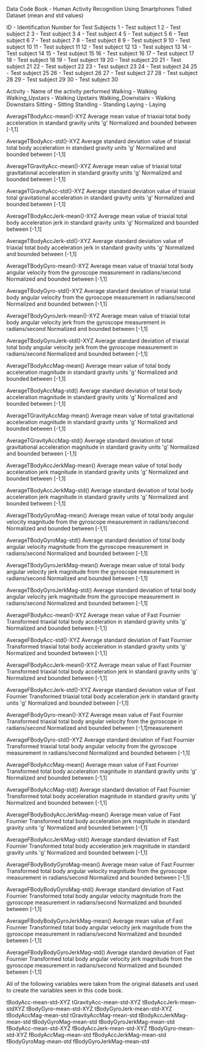 Data Code Book - Human Activity Recognition Using Smartphones Tidied Dataset (mean and std values)

ID - Identification Number for Test Subjects
  1 - Test subject 1
  2 - Test subject 2
  3 - Test subject 3
  4 - Test subject 4
  5 - Test subject 5
  6 - Test subject 6
  7 - Test subject 7
  8 - Test subject 8
  9 - Test subject 9
  10 - Test subject 10
  11 - Test subject 11
  12 - Test subject 12
  13 - Test subject 13
  14 - Test subject 14
  15 - Test subject 15
  16 - Test subject 16
  17 - Test subject 17
  18 - Test subject 18
  19 - Test subject 19
  20 - Test subject 20
  21 - Test subject 21
  22 - Test subject 22
  23 - Test subject 23
  24 - Test subject 24
  25 - Test subject 25
  26 - Test subject 26
  27 - Test subject 27
  28 - Test subject 28
  29 - Test subject 29
  30 - Test subject 30

Activity - Name of the activity performed
  Walking - Walking
  Walking_Upstairs - Walking Upstairs
  Walking_Downstairs - Walking Downstairs
  Sitting - Sitting
  Standing - Standing
  Laying - Laying
  
AverageTBodyAcc-mean()-XYZ
  Average mean value of triaxial total body acceleration in standard gravity units 'g'
    Normalized and bounded between [-1,1]
  
AverageTBodyAcc-std()-XYZ
  Average standard deviation value of triaxial total body acceleration in standard gravity units 'g'
    Normalized and bounded between [-1,1]
  
AverageTGravityAcc-mean()-XYZ
  Average mean value of triaxial total gravitational acceleration in standard gravity units 'g'
    Normalized and bounded between [-1,1]
  
AverageTGravityAcc-std()-XYZ
  Average standard deviation value of triaxial total gravitational acceleration in standard gravity units 'g'
    Normalized and bounded between [-1,1]
  
AverageTBodyAccJerk-mean()-XYZ
  Average mean value of triaxial total body acceleration jerk in standard gravity units 'g'
    Normalized and bounded between [-1,1]
  
AverageTBodyAccJerk-std()-XYZ
  Average standard deviation value of triaxial total body acceleration jerk in standard gravity units 'g' 
    Normalized and bounded between [-1,1]
  
AverageTBodyGyro-mean()-XYZ
  Average mean value of triaxial total body angular velocity from the gyroscope measurement in radians/second
    Normalized and bounded between [-1,1]

AverageTBodyGyro-std()-XYZ
  Average standard deviation of triaxial total body angular velocity from the gyroscope measurement in            radians/second
    Normalized and bounded between [-1,1]
  
AverageTBodyGyroJerk-mean()-XYZ
  Average mean value of triaxial total body angular velocity jerk from the gyroscope measurement in               radians/second
    Normalized and bounded between [-1,1]
  
AverageTBodyGyroJerk-std()-XYZ
  Average standard deviation of triaxial total body angular velocity jerk from the gyroscope measurement in       radians/second
    Normalized and bounded between [-1,1]
  
AverageTBodyAccMag-mean()
  Average mean value of total body acceleration magnitude in standard gravity units 'g'
    Normalized and bounded between [-1,1]
  
AverageTBodyAccMag-std()
  Average standard deviation of total body acceleration magnitude in standard gravity units 'g'
    Normalized and bounded between [-1,1]
  
AverageTGravityAccMag-mean()
  Average mean value of total gravitational acceleration magnitude in standard gravity units 'g'
    Normalized and bounded between [-1,1]
  
AverageTGravityAccMag-std()
  Average standard deviation of total gravitational acceleration magnitude in standard gravity units 'g'
    Normalized and bounded between [-1,1]
  
AverageTBodyAccJerkMag-mean()
  Average mean value of total body acceleration jerk magnitude in standard gravity units 'g'
    Normalized and bounded between [-1,1]

AverageTBodyAccJerkMag-std()
  Average standard deviation of total body acceleration jerk magnitude in standard gravity units 'g'
    Normalized and bounded between [-1,1]
  
AverageTBodyGyroMag-mean()
  Average mean value of total body angular velocity magnitude from the gyroscope measurement in radians/second
    Normalized and bounded between [-1,1]
  
AverageTBodyGyroMag-std()
  Average standard deviation of total body angular velocity magnitude from the gyroscope measurement in           radians/second
    Normalized and bounded between [-1,1]
  
AverageTBodyGyroJerkMag-mean()
  Average mean value of total body angular velocity jerk magnitude from the gyroscope measurement in              radians/second
    Normalized and bounded between [-1,1]
  
AverageTBodyGyroJerkMag-std()
  Average standard deviation of total body angular velocity jerk magnitude from the gyroscope measurement in      radians/second
    Normalized and bounded between [-1,1]
  
AverageFBodyAcc-mean()-XYZ
  Average mean value of Fast Fournier Transformed triaxial total body acceleration in standard gravity units 'g'
    Normalized and bounded between [-1,1]
  
AverageFBodyAcc-std()-XYZ
  Average standard deviation of Fast Fournier Transformed triaxial total body acceleration in standard gravity    units 'g'
    Normalized and bounded between [-1,1]

AverageFBodyAccJerk-mean()-XYZ
  Average mean value of Fast Fournier Transformed triaxial total body acceleration jerk in standard gravity       units 'g'
    Normalized and bounded between [-1,1]
  
AverageFBodyAccJerk-std()-XYZ
  Average standard deviation value of Fast Fournier Transformed triaxial total body acceleration jerk in          standard gravity units 'g'
    Normalized and bounded between [-1,1]
  
AverageFBodyGyro-mean()-XYZ
  Average mean value of Fast Fournier Transformed triaxial total body angular velocity from the gyroscope in      radians/second
    Normalized and bounded between [-1,1]measurement 

AverageFBodyGyro-std()-XYZ
  Average standard deviation of Fast Fournier Transformed triaxial total body angular velocity from the           gyroscope measurement in radians/second
    Normalized and bounded between [-1,1]
  
AverageFBodyAccMag-mean()
  Average mean value of Fast Fournier Transformed total body acceleration magnitude in standard gravity units     'g'
    Normalized and bounded between [-1,1]
  
AverageFBodyAccMag-std()
  Average standard deviation of Fast Fournier Transformed total body acceleration magnitude in standard gravity   units 'g'
    Normalized and bounded between [-1,1]

AverageFBodyBodyAccJerkMag-mean()
  Average mean value of Fast Fournier Transformed total body acceleration jerk magnitude in standard gravity      units 'g'
    Normalized and bounded between [-1,1]

AverageFBodyAccJerkMag-std()
  Average standard deviation of Fast Fournier Transformed total body acceleration jerk magnitude in standard      gravity units 'g'
    Normalized and bounded between [-1,1]
  
AverageFBodyBodyGyroMag-mean()
  Average mean value of Fast Fournier Transformed total body angular velocity magnitude from the gyroscope        measurement in radians/second
    Normalized and bounded between [-1,1]
  
AverageFBodyBodyGyroMag-std()
  Average standard deviation of Fast Fournier Transformed total body angular velocity magnitude from the          gyroscope measurement in radians/second
    Normalized and bounded between [-1,1]
  
AverageFBodyBodyGyroJerkMag-mean()
  Average mean value of Fast Fournier Transformed total body angular velocity jerk magnitude from the gyroscope   measurement in radians/second
    Normalized and bounded between [-1,1]
  
AverageFBodyBodyGyroJerkMag-std()
  Average standard deviation of Fast Fournier Transformed total body angular velocity jerk magnitude from the     gyroscope measurement in radians/second
    Normalized and bounded between [-1,1]

All of the following variables were taken from the original datasets and used to create the variables seen in this code book.

tBodyAcc-mean-std-XYZ
tGravityAcc-mean-std-XYZ
tBodyAccJerk-mean-stdXYZ
tBodyGyro-mean-std-XYZ
tBodyGyroJerk-mean-std-XYZ
tBodyAccMag-mean-std
tGravityAccMag-mean-std
tBodyAccJerkMag-mean-std
tBodyGyroMag-mean-std
tBodyGyroJerkMag-mean-std
fBodyAcc-mean-std-XYZ
fBodyAccJerk-mean-std-XYZ
fBodyGyro-mean-std-XYZ
fBodyAccMag-mean-std
fBodyAccJerkMag-mean-std
fBodyGyroMag-mean-std
fBodyGyroJerkMag-mean-std
  
